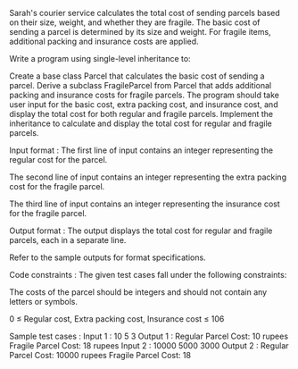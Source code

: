 Sarah's courier service calculates the total cost of sending parcels based on their size, weight, and whether they are fragile. The basic cost of sending a parcel is determined by its size and weight. For fragile items, additional packing and insurance costs are applied.

Write a program using single-level inheritance to:

Create a base class Parcel that calculates the basic cost of sending a parcel.
Derive a subclass FragileParcel from Parcel that adds additional packing and insurance costs for fragile parcels.
The program should take user input for the basic cost, extra packing cost, and insurance cost, and display the total cost for both regular and fragile parcels.
Implement the inheritance to calculate and display the total cost for regular and fragile parcels.

Input format :
The first line of input contains an integer representing the regular cost for the parcel.

The second line of input contains an integer representing the extra packing cost for the fragile parcel.

The third line of input contains an integer representing the insurance cost for the fragile parcel.

Output format :
The output displays the total cost for regular and fragile parcels, each in a separate line.



Refer to the sample outputs for format specifications.

Code constraints :
The given test cases fall under the following constraints:

The costs of the parcel should be integers and should not contain any letters or symbols.

0 ≤ Regular cost, Extra packing cost, Insurance cost ≤ 106

Sample test cases :
Input 1 :
10
5
3
Output 1 :
Regular Parcel Cost: 10 rupees
Fragile Parcel Cost: 18 rupees
Input 2 :
10000
5000
3000
Output 2 :
Regular Parcel Cost: 10000 rupees
Fragile Parcel Cost: 18

